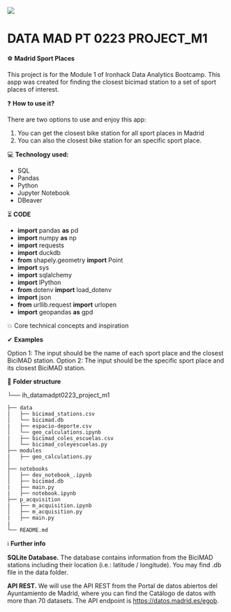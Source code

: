 <p align="left"><img src="https://cdn-images-1.medium.com/max/184/1*2GDcaeYIx_bQAZLxWM4PsQ@2x.png"></p>

# DATA MAD PT 0223 PROJECT_M1

⚽ **Madrid Sport Places**

This project is for the Module 1 of Ironhack Data Analytics Bootcamp. 
This aspp was created for finding the closest bicimad station to a set of sport places of interest. 

❓ **How to use it?**

There are two options to use and enjoy this app:

1) You can get the closest bike station for all sport places in Madrid
2) You can also the closest bike station for an specific sport place. 

💻 **Technology used:**

- SQL
- Pandas
- Python
- Jupyter Notebook
- DBeaver

⏳ **CODE**

- **import** pandas **as** pd
- **import** numpy **as** np
- **import** requests
- **import** duckdb
- **from** shapely.geometry **import** Point
- **import** sys
- **import** sqlalchemy
- **import** IPython
- **from** dotenv **import** load_dotenv
- **import** json
- **from** urllib.request **import** urlopen
- **import** geopandas **as** gpd

💥 Core technical concepts and inspiration


✔ **Examples**

Option 1: The input should be the name of each sport place and the closest BiciMAD station.
Option 2: The input should be the specific sport place and its closest BiciMAD station.

📁 **Folder structure**


└── ih_datamadpt0223_project_m1

    ├── data
    |   ├── bicimad_stations.csv
    │   └── bicimad.db
    |   ├── espacio-deporte.csv
    │   └── geo_calculations.ipynb
    |   ├── bicimad_coles_escuelas.csv
    │   └── bicimad_coleyescuelas.py
    ├── modules
    |   ├── geo_calculations.py   
    │
    ├── notebooks
    │   ├── dev_notebook_.ipynb
    │   ├── bicimad.db
    |   ├── main.py
    |   ├── notebook.ipynb
    ├── p_acquisition
    |   ├── m_acquisition.ipynb
    │   ├── m_acquisition.py
    |   ├── main.py
    |
    └── README.md
    
ℹ️ **Further info**

**SQLite Database.** The database contains information from the BiciMAD stations including their location (i.e.: latitude / longitude). You may find .db file in the data folder.

**API REST.** We will use the API REST from the Portal de datos abiertos del Ayuntamiento de Madrid, where you can find the Catálogo de datos with more than 70 datasets. The API endpoint is https://datos.madrid.es/egob.
